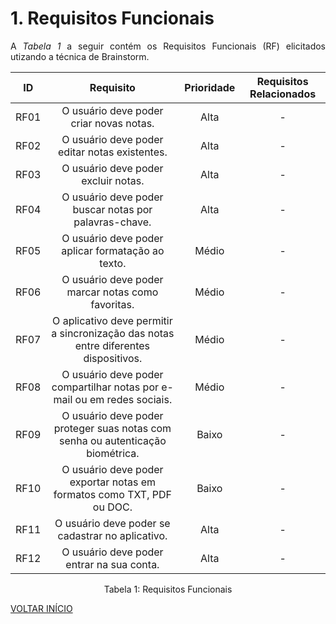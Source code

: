 # 1. Requisitos Funcionais

<p align="justify">A <i>Tabela 1</i> a seguir contém os Requisitos Funcionais (RF) elicitados utizando a técnica de Brainstorm.</p>

| ID   |                                 Requisito                                 | Prioridade | Requisitos Relacionados |
| :--: | :-----------------------------------------------------------------------: | :--------: | :---------: |
| RF01 |              O usuário deve poder criar novas notas.                      |  Alta      |      -      |
| RF02 |           O usuário deve poder editar notas existentes.                   |  Alta      |      -     |
| RF03 |             O usuário deve poder excluir notas.                           |  Alta      |      -     |
| RF04 |     O usuário deve poder buscar notas por palavras-chave.                 |  Alta      |      -     |
| RF05 |        O usuário deve poder aplicar formatação ao texto.                  |  Médio     |      -     |
| RF06 | O usuário deve poder marcar notas como favoritas.  |  Médio     |     -       |
| RF07 | O aplicativo deve permitir a sincronização das notas entre diferentes dispositivos.  |  Médio     |   -      |
| RF08 |  O usuário deve poder compartilhar notas por e-mail ou em redes sociais.  |  Médio     |      -     |
| RF09 |  O usuário deve poder proteger suas notas com senha ou autenticação biométrica.  |  Baixo    |     -      |
| RF10 |  O usuário deve poder exportar notas em formatos como TXT, PDF ou DOC.  |  Baixo    |    -      |
| RF11 |  O usuário deve poder se cadastrar no aplicativo.  |  Alta   |    -      |
| RF12 |  O usuário deve poder entrar na sua conta.  |  Alta   |    -      |

<div style="text-align: center">
<p>Tabela 1: Requisitos Funcionais</p>
</div>

<a href="../README.md">VOLTAR INÍCIO</a>

